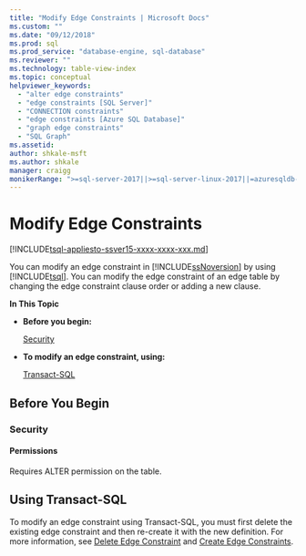 ```yaml
---
title: "Modify Edge Constraints | Microsoft Docs"
ms.custom: ""
ms.date: "09/12/2018"
ms.prod: sql
ms.prod_service: "database-engine, sql-database"
ms.reviewer: ""
ms.technology: table-view-index
ms.topic: conceptual
helpviewer_keywords: 
  - "alter edge constraints"
  - "edge constraints [SQL Server]"
  - "CONNECTION constraints"
  - "edge constraints [Azure SQL Database]"
  - "graph edge constraints"
  - "SQL Graph" 
ms.assetid: 
author: shkale-msft
ms.author: shkale
manager: craigg
monikerRange: ">=sql-server-2017||>=sql-server-linux-2017||=azuresqldb-mi-current"
---
```

# Modify Edge Constraints
[!INCLUDE[tsql-appliesto-ssver15-xxxx-xxxx-xxx.md](../../includes/tsql-appliesto-ssver15-xxxx-xxxx-xxx.md)]

  You can modify an edge constraint in [!INCLUDE[ssNoversion](../../includes/ssnoversion-md.md)] by using [!INCLUDE[tsql](../../includes/tsql-md.md)]. You can modify the edge constraint of an edge table by changing the edge constraint clause order or adding a new clause.  
  
 **In This Topic**  
  
-   **Before you begin:**  
  
     [Security](#Security)  
  
-   **To modify an edge constraint, using:**  
  
     [Transact-SQL](#TsqlProcedure)  
  
##  <a name="BeforeYouBegin"></a> Before You Begin  
  
###  <a name="Security"></a> Security  
  
####  <a name="Permissions"></a> Permissions  
 Requires ALTER permission on the table.  
  
##  <a name="TsqlProcedure"></a> Using Transact-SQL
 To modify an edge constraint using Transact-SQL, you must first delete the existing edge constraint and then re-create it with the new definition. For more information, see [Delete Edge Constraint](../../relational-databases/tables/delete-edge-constraint.md) and [Create Edge Constraints](../../relational-databases/tables/create-edge-constraints.md).    
 
